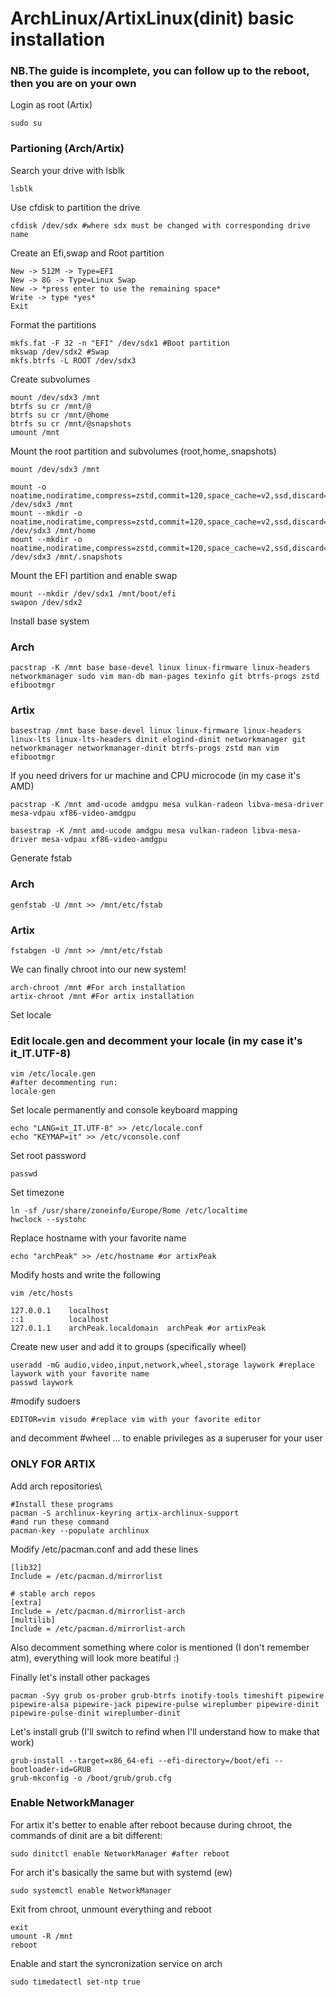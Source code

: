 # ArchLinux/ArtixLinux(dinit) basic installation
### NB.The guide is incomplete, you can follow up to the reboot, then you are on your own
Login as root (Artix) 
```
sudo su
```

### Partioning (Arch/Artix)
Search your drive with lsblk
```
lsblk
```
Use cfdisk to partition the drive
```
cfdisk /dev/sdx #where sdx must be changed with corresponding drive name
```
Create an Efi,swap and Root partition
```
New -> 512M -> Type=EFI 
New -> 8G -> Type=Linux Swap
New -> *press enter to use the remaining space* 
Write -> type *yes*
Exit
```
Format the partitions
```
mkfs.fat -F 32 -n "EFI" /dev/sdx1 #Boot partition
mkswap /dev/sdx2 #Swap 
mkfs.btrfs -L ROOT /dev/sdx3
```
Create subvolumes
```
mount /dev/sdx3 /mnt
btrfs su cr /mnt/@
btrfs su cr /mnt/@home
btrfs su cr /mnt/@snapshots
umount /mnt
```
Mount the root partition and subvolumes (root,home,.snapshots)
```
mount /dev/sdx3 /mnt

mount -o noatime,nodiratime,compress=zstd,commit=120,space_cache=v2,ssd,discard=async,autodefrag,subvol=@ /dev/sdx3 /mnt
mount --mkdir -o noatime,nodiratime,compress=zstd,commit=120,space_cache=v2,ssd,discard=async,autodefrag,subvol=@home /dev/sdx3 /mnt/home
mount --mkdir -o noatime,nodiratime,compress=zstd,commit=120,space_cache=v2,ssd,discard=async,autodefrag,subvol=@snapshots /dev/sdx3 /mnt/.snapshots
```
Mount the EFI partition and enable swap
```
mount --mkdir /dev/sdx1 /mnt/boot/efi
swapon /dev/sdx2
```
Install base system
### Arch
```
pacstrap -K /mnt base base-devel linux linux-firmware linux-headers networkmanager sudo vim man-db man-pages texinfo git btrfs-progs zstd efibootmgr
```
### Artix
```
basestrap /mnt base base-devel linux linux-firmware linux-headers linux-lts linux-lts-headers dinit elogind-dinit networkmanager git networkmanager networkmanager-dinit btrfs-progs zstd man vim efibootmgr
```
If you need drivers for ur machine and CPU microcode (in my case it's AMD)
```
pacstrap -K /mnt amd-ucode amdgpu mesa vulkan-radeon libva-mesa-driver mesa-vdpau xf86-video-amdgpu
```
```
basestrap -K /mnt amd-ucode amdgpu mesa vulkan-radeon libva-mesa-driver mesa-vdpau xf86-video-amdgpu
```
Generate fstab
### Arch
```
genfstab -U /mnt >> /mnt/etc/fstab
```
### Artix
```
fstabgen -U /mnt >> /mnt/etc/fstab
```
We can finally chroot into our new system!
```
arch-chroot /mnt #For arch installation
artix-chroot /mnt #For artix installation
```
Set locale
### Edit locale.gen and decomment your locale (in my case it's it_IT.UTF-8)
```
vim /etc/locale.gen
#after decommenting run:
locale-gen
```
Set locale permanently and console keyboard mapping
```
echo "LANG=it_IT.UTF-8" >> /etc/locale.conf
echo "KEYMAP=it" >> /etc/vconsole.conf
```
Set root password
```
passwd
```
Set timezone
```
ln -sf /usr/share/zoneinfo/Europe/Rome /etc/localtime
hwclock --systohc
```
Replace hostname with your favorite name
```
echo "archPeak" >> /etc/hostname #or artixPeak
```
Modify hosts and write the following
```
vim /etc/hosts

127.0.0.1    localhost
::1          localhost
127.0.1.1    archPeak.localdomain  archPeak #or artixPeak
```
Create new user and add it to groups (specifically wheel)
```
useradd -mG audio,video,input,network,wheel,storage laywork #replace laywork with your favorite name
passwd laywork
```
#modify sudoers
```
EDITOR=vim visudo #replace vim with your favorite editor
```
and decomment #wheel ...
to enable privileges as a superuser for your user
### ONLY FOR ARTIX
Add arch repositories\
```
#Install these programs
pacman -S archlinux-keyring artix-archlinux-support
#and run these command
pacman-key --populate archlinux
```
Modify /etc/pacman.conf and add these lines
```
[lib32]
Include = /etc/pacman.d/mirrorlist

# stable arch repos
[extra]
Include = /etc/pacman.d/mirrorlist-arch
[multilib]
Include = /etc/pacman.d/mirrorlist-arch
```
Also decomment something where color is mentioned (I don't remember atm), everything will look more beatiful :)

Finally let's install other packages
```
pacman -Syy grub os-prober grub-btrfs inotify-tools timeshift pipewire pipewire-alsa pipewire-jack pipewire-pulse wireplumber pipewire-dinit pipewire-pulse-dinit wireplumber-dinit
```
Let's install grub (I'll switch to refind when I'll understand how to  make that work)
```
grub-install --target=x86_64-efi --efi-directory=/boot/efi --bootloader-id=GRUB
grub-mkconfig -o /boot/grub/grub.cfg
```
### Enable NetworkManager
For artix it's better to enable after reboot because during chroot, the commands of dinit are a bit different:
```
sudo dinitctl enable NetworkManager #after reboot
```
For arch it's basically the same but with systemd (ew)
```
sudo systemctl enable NetworkManager
```
Exit from chroot, unmount everything and reboot
```
exit
umount -R /mnt
reboot
```
Enable and start the syncronization service on arch
```
sudo timedatectl set-ntp true
```
